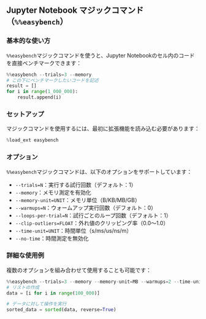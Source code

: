 ## Jupyter Notebook マジックコマンド（`%%easybench`）

### 基本的な使い方

`%%easybench`マジックコマンドを使うと、Jupyter Notebookのセル内のコードを直接ベンチマークできます：

```python
%%easybench --trials=3 --memory
# この下にベンチマークしたいコードを記述
result = []
for i in range(1_000_000):
    result.append(i)
```

### セットアップ

マジックコマンドを使用するには、最初に拡張機能を読み込む必要があります：

```python
%load_ext easybench
```

### オプション

`%%easybench`マジックコマンドは、以下のオプションをサポートしています：

- `--trials=N`：実行する試行回数（デフォルト：1）
- `--memory`：メモリ測定を有効化
- `--memory-unit=UNIT`：メモリ単位（B/KB/MB/GB）
- `--warmups=N`：ウォームアップ実行回数（デフォルト：0）
- `--loops-per-trial=N`：試行ごとのループ回数（デフォルト：1）
- `--clip-outliers=FLOAT`：外れ値のクリッピング率（0.0〜1.0）
- `--time-unit=UNIT`：時間単位（s/ms/us/ns/m）
- `--no-time`：時間測定を無効化

### 詳細な使用例

複数のオプションを組み合わせて使用することも可能です：

```python
%%easybench --trials=3 --memory --memory-unit=MB --warmups=2 --time-unit=ms
# リストの作成
data = [i for i in range(100_000)]

# データに対して操作を実行
sorted_data = sorted(data, reverse=True)
```
